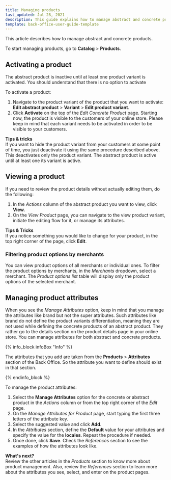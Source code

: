 ```yaml
---
title: Managing products
last_updated: Jul 28, 2021
description: This guide explains how to manage abstract and concrete products in Marketplace.
template: back-office-user-guide-template
---
```


This article describes how to manage abstract and concrete products.

To start managing products, go to **Catalog** > **Products**.

## Activating a product

The abstract product is inactive until at least one product variant is activated. You should understand that there is no option to activate

To activate a product:
1. Navigate to the product variant of the product that you want to activate: **Edit abstract product** > **Variant** > **Edit product variant**.
2.  Click **Activate** on the top of the *Edit Concrete Product* page.
Starting now, the product is visible to the customers of your online store.
Please keep in mind that each variant needs to be activated in order to be visible to your customers.

**Tips & tricks**
<br>If you want to hide the product variant from your customers at some point of time, you just deactivate it using the same procedure described above. This deactivates only the product variant. The abstract product is active until at least one its variant is active.

## Viewing a product

If you need to review the product details without actually editing them, do the following:
1. In the _Actions_ column of the abstract product you want to view, click **View**.
2. On the *View Product* page, you can navigate to the view product variant, initiate the editing flow for it, or manage its attributes.

**Tips & Tricks**
<br>If you notice something you would like to change for your product, in the top right corner of the page, click **Edit**.

### Filtering product options by merchants

You can view product options of all merchants or individual ones.
To filter the product options by merchants, in the *Merchants* dropdown, select a merchant. The *Product options list* table will display only the product options of the selected merchant.

## Managing product attributes

When you see the *Manage Attributes* option, keep in mind that you manage the attributes like brand but not the super attributes. Such attributes like brand do not define the product variants differentiation, meaning they are not used while defining the concrete products of an abstract product. They rather go to the details section on the product details page in your online store. You can manage attributes for both abstract and concrete products.

{% info_block infoBox "Info" %}

The attributes that you add are taken from the **Products** > **Attributes** section of the Back Office. So the attribute you want to define should exist in that section.

{% endinfo_block %}

To manage the product attributes:
1. Select the **Manage Attributes** option for the concrete or abstract product in the _Actions_ column or from the top right corner of the *Edit* page.
2. On the *Manage Attributes for Product* page, start typing the first three letters of the attribute key.
3. Select the suggested value and click **Add**.
4. In the _Attributes_ section, define the **Default** value for your attributes and specify the value for the **locales**.
Repeat the procedure if needed.
5. Once done, click **Save**.
Check the _References_ section to see the examples of how the attributes look like.

**What's next?**
<br>Review the other articles in the _Products_ section to know more about product management. Also, review the _References_ section to learn more about the attributes you see, select, and enter on the product pages.
